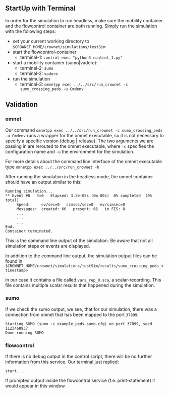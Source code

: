 ## StartUp with Terminal
In order for the simulation to run headless, make sure the mobility container and the flowcontrol container are both running. Simply run the simulation with the following steps:

  * set your current working directory to `$CROWNET_HOME/crownet/simulations/testSim`
  * start the flowcontrol-container
    * terminal-1: `control exec "python3 control_1.py"`
  * start a mobility container (sumo|vadere):
    * terminal-2: `sumo`
    * terminal-2: `vadere`
  * run the simulation
    * terminal-3: `omnetpp exec ../../src/run_crownet -c sumo_crossing_peds -u Cmdenv`

## Validation
### omnet
Our command `omnetpp exec ../../src/run_crownet -c sumo_crossing_peds -u Cmdenv` runs a wrapper for the omnet executable, so it is not necessary to specify a specific version (debug | release). The two arguments we are passing in are rerouted to the omnet executable, where `-c` specifies the configuration name and `-u` the environment for the simulation. 

For more details about the command line interface of the omnet executable type `omnetpp exec ../../src/run_crownet -h`

After running the simulation in the headless mode, the omnet container should have an output similar to this:
```
Running simulation...
** Event #0   t=0   Elapsed: 3.5e-05s (0m 00s)  0% completed  (0% total)
     Speed:     ev/sec=0   simsec/sec=0   ev/simsec=0
     Messages:  created: 66   present: 66   in FES: 8
     ...
     ...
     ...
End.
Container terminated.
```
This is the command line output of the simulation. Be aware that not all simulation steps or events are displayed.

In addition to the command line output, the simulation output files can be found in `$CROWNET_HOME/crownet/simulations/testSim/results/sumo_crossing_peds_<timestamp>`

In our case it contains a file called `vars_rep_0.sca`, a scalar-recording. This file contains multiple scalar results that happened during the simulation.

### sumo
If we check the sumo output, we see, that for our simulation, there was a connection from omnet that has been mapped to the port `37899`.
```
Starting SUMO (sumo -c example_peds.sumo.cfg) on port 37899, seed 1123468937
Done running SUMO
```

### flowcontrol
If there is no debug output in the control script, there will be no further information from this service. Our terminal just replied:
```
start...
```

If prompted output inside the flowcontrol service (f.e. print-statement) it would appear in this window.